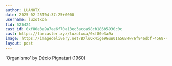 ```yaml
---
author: LUANOTX
date: 2025-02-25T04:37:25+0000
username: luzotxoa
fid: 526424
cast_id: 0xf80e3a9a7ae6f70a13ec3acca98cb186b5930c0c
cast: https://farcaster.xyz/luzotxoa/0xf80e3a9a
image: https://imagedelivery.net/BXluQx4ige9GuW0Ia56BHw/6f946dbf-4568-4fe1-3f43-8ff137bc4500/original
layout: post
---
```


'Organismo' by Décio Pignatari (1960)

<img src='https://imagedelivery.net/BXluQx4ige9GuW0Ia56BHw/6f946dbf-4568-4fe1-3f43-8ff137bc4500/original' alt='' referrerpolicy='no-referrer'/>
